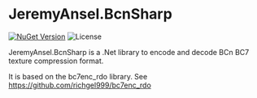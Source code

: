 # JeremyAnsel.BcnSharp

[![NuGet Version](https://buildstats.info/nuget/JeremyAnsel.BcnSharp)](https://www.nuget.org/packages/JeremyAnsel.BcnSharp)
![License](https://img.shields.io/github/license/JeremyAnsel/JeremyAnsel.BcnSharp)

JeremyAnsel.BcnSharp is a .Net library to encode and decode BCn BC7 texture compression format.

It is based on the bc7enc_rdo library.
See https://github.com/richgel999/bc7enc_rdo

